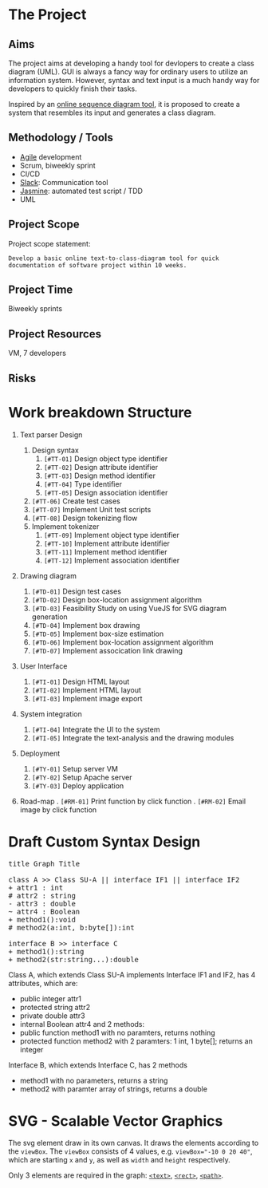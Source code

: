 The Project
==================================================
Aims
--------------------------------------------------
The project aims at developing a handy tool for devlopers
to create a class diagram (UML). GUI is always a fancy way
for ordinary users to utilize an information system.
However, syntax and text input is a much handy way for
developers to quickly finish their tasks.

Inspired by an [online sequence diagram tool](https://sequencediagram.org),
it is proposed to create a system that resembles its
input and generates a class diagram.

Methodology / Tools
--------------------------------------------------------
- [Agile](https://agilemanifesto.org/authors.html) development
- Scrum, biweekly sprint
- CI/CD
- [Slack](https://slack.com/intl/en-hk/): Communication tool
- [Jasmine](https://jasmine.github.io/): automated test script / TDD
- UML

Project Scope
--------------------------------------------------------
Project scope statement:
```
Develop a basic online text-to-class-diagram tool for quick
documentation of software project within 10 weeks.
```

Project Time
--------------------------------------------------------
Biweekly sprints


Project Resources
--------------------------------------------------------
VM, 7 developers

Risks
--------------------------------------------------------



<a name="WBS"></a>
Work breakdown Structure
==================================================
1. Text parser Design
    1. Design syntax
        1. `[#TT-01]` Design object type identifier
        1. `[#TT-02]` Design attribute identifier
        1. `[#TT-03]` Design method identifier
        1. `[#TT-04]` Type identifier
        1. `[#TT-05]` Design association identifier
    1. `[#TT-06]` Create test cases
    1. `[#TT-07]` Implement Unit test scripts
    1. `[#TT-08]` Design tokenizing flow
    1. Implement tokenizer
        1. `[#TT-09]` Implement object type identifier
        1. `[#TT-10]` Implement attribute identifier
        1. `[#TT-11]` Implement method identifier
        1. `[#TT-12]` Implement association identifier
1. Drawing diagram
    1. `[#TD-01]` Design test cases
    1. `[#TD-02]` Design box-location assignment algorithm
    1. `[#TD-03]` Feasibility Study on using VueJS for SVG diagram generation
    1. `[#TD-04]` Implement box drawing
    1. `[#TD-05]` Implement box-size estimation
    1. `[#TD-06]` Implement box-location assignment algorithm
    1. `[#TD-07]` Implement assocication link drawing
1. User Interface
    1. `[#TI-01]` Design HTML layout
    1. `[#TI-02]` Implement HTML layout
    1. `[#TI-03]` Implement image export
1. System integration
    1. `[#TI-04]` Integrate the UI to the system
    1. `[#TI-05]` Integrate the text-analysis and the drawing modules
1. Deployment
    1. `[#TY-01]` Setup server VM
    1. `[#TY-02]` Setup Apache server
    1. `[#TY-03]` Deploy application

1. Road-map
    . `[#RM-01]` Print function by click function
    . `[#RM-02]` Email image by click function


Draft Custom Syntax Design
==================================================
<pre>
title Graph Title

class A >> Class SU-A || interface IF1 || interface IF2
+ attr1 : int
# attr2 : string
- attr3 : double
~ attr4 : Boolean
+ method1():void
# method2(a:int, b:byte[]):int

interface B >> interface C
+ method1():string
+ method2(str:string...):double
</pre>

Class A, which extends Class SU-A implements Interface IF1 and IF2, has 4 attributes, which are:
- public integer attr1
- protected string attr2
- private double attr3
- internal Boolean attr4
and 2 methods:
- public function method1 with no paramters, returns nothing 
- protected function method2 with 2 paramters: 1 int, 1 byte[]; returns an integer

Interface B, which extends Interface C, has 2 methods
- method1 with no parameters, returns a string
- method2 with paramter array of strings, returns a double

SVG - Scalable Vector Graphics
==================================================
The svg element draw in its own canvas. It draws the elements
according to the `viewBox`. The `viewBox` consists of 4 values,
e.g. `viewBox="-10 0 20 40"`, which are starting `x` and `y`,
as well as `width` and `height` respectively.

Only 3 elements are required in the graph:
[`<text>`](https://developer.mozilla.org/en-US/docs/Web/SVG/Element/text),
[`<rect>`](https://developer.mozilla.org/en-US/docs/Web/SVG/Element/rect),
[`<path>`](https://developer.mozilla.org/en-US/docs/Web/SVG/Element/path).
